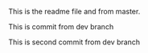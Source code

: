 This is the readme file and from master.

This is commit from dev branch

This is second commit from dev branch